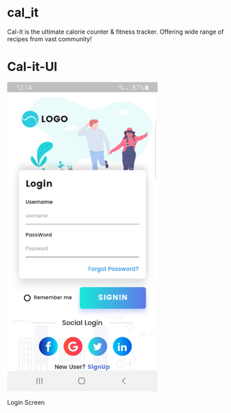 # cal_it

Cal-It is the ultimate calorie counter & fitness tracker. Offering wide range of recipes from vast community!


# Cal-it-UI
<a><img alt='Get it on Google Play' src='https://github.com/uzairnz/cal-it/blob/master/cal_it/Screenshot_20190526-001456.png' height=720></a>

Login Screen
